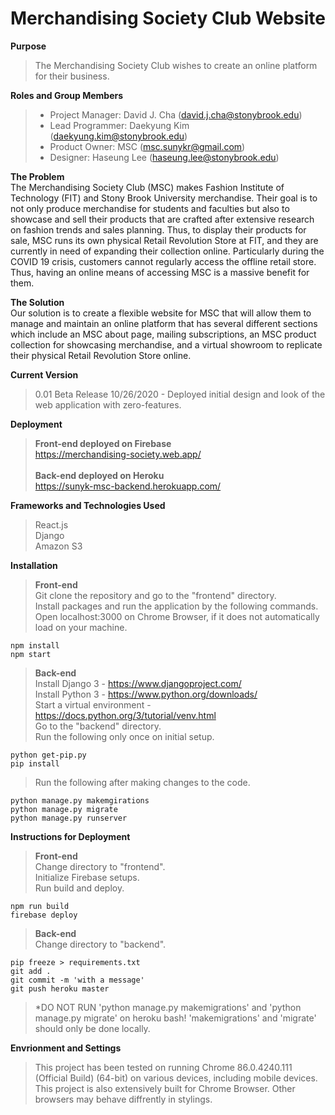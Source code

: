 # Merchandising Society Club Website
**Purpose**
>The Merchandising Society Club wishes to create an online platform for their business. 
  	
**Roles and Group Members**  

>- Project Manager: David J. Cha (david.j.cha@stonybrook.edu)
>- Lead Programmer: Daekyung Kim (daekyung.kim@stonybrook.edu)
>- Product Owner: MSC (msc.sunykr@gmail.com)
>- Designer: Haseung Lee (haseung.lee@stonybrook.edu)

**The Problem**  
The Merchandising Society Club (MSC) makes Fashion Institute of Technology (FIT) and Stony Brook University merchandise. Their goal is to not only produce merchandise for students and faculties but also to showcase and sell their products that are crafted after extensive research on fashion trends and sales planning. Thus, to display their products for sale, MSC runs its own physical Retail Revolution Store at FIT, and they are currently in need of expanding their collection online. Particularly during the COVID 19 crisis, customers cannot regularly access the offline retail store. Thus, having an online means of accessing MSC is a massive benefit for them. 

**The Solution**  
Our solution is to create a flexible website for MSC that will allow them to manage and maintain an online platform that has several different sections which include an MSC about page, mailing subscriptions, an MSC product collection for showcasing merchandise, and a virtual showroom to replicate their physical Retail Revolution Store online.

**Current Version**  
> 0.01 Beta Release 10/26/2020 - Deployed initial design and look of the web application with zero-features. 

**Deployment** <br>
>**Front-end deployed on Firebase** <br>
>https://merchandising-society.web.app/ <br> <br>
>**Back-end deployed on Heroku** <br>
>https://sunyk-msc-backend.herokuapp.com/ <br>


**Frameworks and Technologies Used** <br>
>React.js <br>
>Django <br>
>Amazon S3 <br>
 
**Installation** <br> 
>**Front-end** <br>
>Git clone the repository and go to the "frontend" directory. <br>
>Install packages and run the application by the following commands. <br>
>Open localhost:3000 on Chrome Browser, if it does not automatically load on your machine. <br> 

```
npm install
npm start
```
>**Back-end** <br>
> Install Django 3 - https://www.djangoproject.com/ <br> 
> Install Python 3 - https://www.python.org/downloads/ <br> 
> Start a virtual environment - https://docs.python.org/3/tutorial/venv.html <br> 
> Go to the "backend" directory. <br>
> Run the following only once on initial setup. <br>
```
python get-pip.py
pip install
```
> Run the following after making changes to the code. <br>
```
python manage.py makemgirations
python manage.py migrate
python manage.py runserver
```


**Instructions for Deployment** <br>
>**Front-end** <br>
>Change directory to "frontend". <br>
>Initialize Firebase setups. <br>
>Run build and deploy. <br>
```
npm run build
firebase deploy
```
>**Back-end** <br>
>Change directory to "backend". <br>
```
pip freeze > requirements.txt
git add .
git commit -m 'with a message'
git push heroku master
```
>*DO NOT RUN 'python manage.py makemigrations' and 'python manage.py migrate' on heroku bash! 'makemigrations' and 'migrate' should only be done locally.

**Envrionment and Settings**
>This project has been tested on running Chrome 86.0.4240.111 (Official Build) (64-bit) on various devices, including mobile devices. <br> 
>This project is also extensively built for Chrome Browser. Other browsers may behave diffrently in stylings. <br> 
